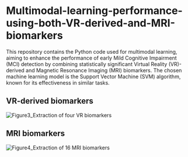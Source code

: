 # Multimodal-learning-performance-using-both-VR-derived-and-MRI-biomarkers
This repository contains the Python code used for multimodal learning, aiming to enhance the performance of early Mild Cognitive Impairment (MCI) detection by combining statistically significant Virtual Reality (VR)-derived and Magnetic Resonance Imaging (MRI) biomarkers. The chosen machine learning model is the Support Vector Machine (SVM) algorithm, known for its effectiveness in similar tasks.

## VR-derived biomarkers
![Figure3_Extraction of four VR biomarkers](https://github.com/seoultech-HAILAB/Multimodal-learning-performance-using-both-VR-derived-and-MRI-biomarkers/assets/125949680/f933a3bc-25f3-4112-9d2c-36d9a38e47ee)

## MRI biomarkers
![Figure4_Extraction of 16 MRI biomarkers](https://github.com/seoultech-HAILAB/Multimodal-learning-performance-using-both-VR-derived-and-MRI-biomarkers/assets/125949680/642d8ace-6c9e-4a2a-b5d6-e4ab77987833)

